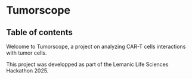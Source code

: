 # Tumorscope

## Table of contents

Welcome to Tumorscope, a project on analyzing CAR-T cells interactions with tumor cells.

This project was developped as part of the Lemanic Life Sciences Hackathon 2025.

```{tableofcontents}

```
